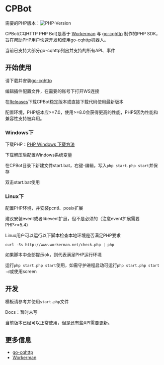 # CPBot
需要的PHP版本：![PHP-Version](https://img.shields.io/badge/php-7.0%2B-blue)

CPBot(CQHTTP PHP Bot)是基于 [Workerman](https://www.workerman.net/) 与 [go-cqhttp](https://github.com/Mrs4s/go-cqhttp) 制作的PHP SDK，旨在帮助PHP用户快速开发和使用go-cqhttp机器人。

当前已支持大部分go-cqhttp列出并支持的所有API、事件
## 开始使用
请下载并安装[go-cqhttp](https://github.com/Mrs4s/go-cqhttp)

编辑插件配置文件，在需要的账号下打开WS连接

在[Releases](https://github.com/endymx/CPBot/releases)下载CPBot稳定版本或直接下载代码使用最新版本

配置环境，PHP版本应>=7.0，使用>=8.0会获得更高的性能，PHP5因为性能和兼容性支持被弃用。

### Windows下
下载PHP：[PHP Windows 下载方法](https://www.workerman.net/windows)

下载解压后配置Windows系统变量

在CPBot目录下新建文件start.bat，右键-编辑，写入`php start.php start`并保存

双击start.bat使用

### Linux下
配置PHP环境，并安装pcntl、posix扩展

建议安装event或者libevent扩展，但不是必须的（注意event扩展需要PHP>=5.4）

Linux用户可以运行以下脚本检查本地环境是否满足PHP要求

`curl -Ss http://www.workerman.net/check.php | php`

如果脚本中全部提示ok，则代表满足PHP运行环境

运行`php start.php start`使用，如需守护进程启动可运行`php start.php start -d`或使用screen

## 开发
模板请参考并使用`start.php`文件

Docs：暂时未写

当前版本已经可以正常使用，但是还有些API需要更新。

## 更多信息

* [go-cqhttp](https://github.com/Mrs4s/go-cqhttp)
* [Workerman](https://www.workerman.net/)

